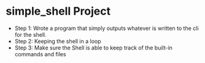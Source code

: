 # simple_shell Project

- Step 1: Wrote a program that simply outputs whatever is written to the cli for the shell.
- Step 2: Keeping the shell in a loop
- Step 3: Make sure the Shell is able to keep track of the built-in commands and files
